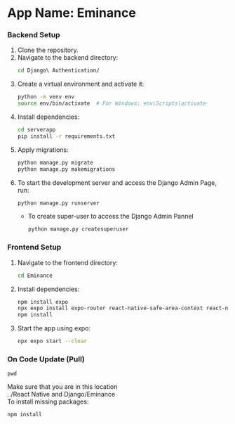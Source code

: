 # App Name: Eminance 


### Backend Setup
1. Clone the repository.
2. Navigate to the backend directory:
   ```bash
   cd Django\ Authentication/
   ```
3. Create a virtual environment and activate it:
   ```bash
   python -m venv env
   source env/bin/activate  # For Windows: env\Scripts\activate
   ```
4. Install dependencies:
   ```bash
   cd serverapp
   pip install -r requirements.txt
   ```
5. Apply migrations:
   ```bash
   python manage.py migrate
   python manage.py makemigrations
   ```
6. To start the development server and access the Django Admin Page, run:
   ```bash
   python manage.py runserver
   ```
   - To create super-user to access the Django Admin Pannel
     ```bash
     python manage.py createsuperuser
     ```

### Frontend Setup

1. Navigate to the frontend directory:
   ```bash
   cd Eminance 
   ```
2. Install dependencies:
   ```bash
   npm install expo
   npx expo install expo-router react-native-safe-area-context react-native-screens expo-linking expo-constants expo-status-bar
   npm install
   ```
3. Start the app using expo:
   ```bash
   npx expo start --clear
   ```

### On Code Update (Pull)
   ```
   pwd
   ```
   Make sure that you are in this location <br>
   ../React Native and Django/Eminance<br>
   To install missing packages:<br>
   ```
   npm install
   ```
